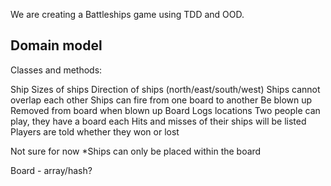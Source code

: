 We are creating a Battleships game using TDD and OOD.

Domain model
------------

Classes and methods:

 Ship
   Sizes of ships
   Direction of ships (north/east/south/west)
   Ships cannot overlap each other
   Ships can fire from one board to another
   Be blown up
   Removed from board when blown up
 Board
   Logs locations
   Two people can play, they have a board each
   Hits and misses of their ships will be listed
   Players are told whether they won or lost

Not sure for now
   *Ships can only be placed within the board


Board - array/hash?